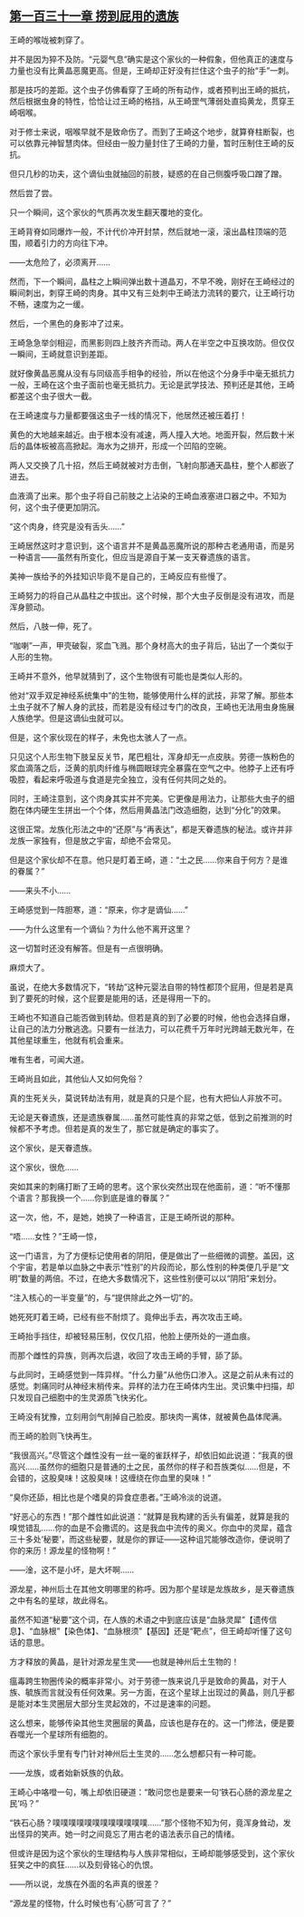 ## [第一百三十一章 捞到屁用的遗族](https://www.xxbiquge.com/11_11207/9215133.html)


  王崎的喉咙被刺穿了。

  并不是因为猝不及防。“元婴气息”确实是这个家伙的一种假象，但他真正的速度与力量也没有比黄晶恶魔更高。但是，王崎却正好没有拦住这个虫子的抬“手”一刺。

  那是技巧的差距。这个虫子仿佛看穿了王崎的所有动作，或者预判出王崎的抵抗，然后根据虫身的特性，恰恰让过王崎的格挡，从王崎罡气薄弱处直捣黄龙，贯穿王崎咽喉。

  对于修士来说，咽喉早就不是致命伤了。而到了王崎这个地步，就算脊柱断裂，也可以依靠元神智慧肉体。但经由一股力量封住了王崎的力量，暂时压制住王崎的反抗。

  但只几秒的功夫，这个谪仙虫就抽回的前肢，疑惑的在自己侧腹呼吸口蹭了蹭。

  然后尝了尝。

  只一个瞬间，这个家伙的气质再次发生翻天覆地的变化。

  王崎背脊如同爆炸一般，不计代价冲开封禁，然后就地一滚，滚出晶柱顶端的范围，顺着引力的方向往下冲。

  ——太危险了，必须离开……

  然而，下一个瞬间，晶柱之上瞬间弹出数十道晶刃，不早不晚，刚好在王崎经过的瞬间刺出，刺穿王崎的肉身。其中又有三处刺中王崎法力流转的要穴，让王崎行功不畅，速度为之一缓。

  然后，一个黑色的身影冲了过来。

  王崎急急举剑相迎，而黑影则四上肢齐齐而动。两人在半空之中互换攻防。但仅仅一瞬间，王崎就意识到差距。

  就好像黄晶恶魔从没有与同级高手相争的经验，所以在他这个分身手中毫无抵抗力一般，王崎在这个虫子面前也毫无抵抗力。无论是武学技法、预判还是其他，王崎都差这个虫子很大一截。

  在王崎速度与力量都要强这虫子一线的情况下，他居然还被压着打！

  黄色的大地越来越近。由于根本没有减速，两人撞入大地。地面开裂，然后数十米后的晶体板被高高掀起。海水为之排开，形成一个凹陷的空碗。

  两人又交换了几十招，然后王崎就被对方击倒，飞射向那通天晶柱，整个人都嵌了进去。

  血液滴了出来。那个虫子将自己前肢之上沾染的王崎血液塞进口器之中。不知为何，这个虫子便更加阴沉。

  “这个肉身，终究是没有舌头……”

  王崎居然这时才意识到，这个语言并不是黄晶恶魔所说的那种古老通用语，而是另一种语言——虽然有所变化，但应当是源自于某一支天眷遗族的语言。

  美神一族给予的外挂知识毕竟不是自己的，王崎反应有些慢了。

  王崎努力的将自己从晶柱之中拔出。这个时候，那个大虫子反倒是没有进攻，而是浑身颤动。

  然后，八肢一伸，死了。

  “咖喇”一声，甲壳破裂，浆血飞溅。那个身材高大的虫子背后，钻出了一个类似于人形的生物。

  王崎并不意外，他早就猜到了，这个生物很有可能也是类似人形的。

  他对“双手双足神经系统集中”的生物，能够使用什么样的武技，非常了解。那些本土虫子就不了解人身的武技，而若是没有经过专门的改良，王崎也无法用虫身施展人族绝学。但是这谪仙虫就可以。

  但是，这个家伙现在的样子，未免也太骇人了一点。

  只见这个人形生物下肢呈反关节，尾巴粗壮，浑身却无一点皮肤。劳德一族粉色的浆血滴落之后，泛黄的肌肉纤维与椭圆眼球完全暴露在空气之中。他脖子上还有呼吸腔，看起来呼吸道与食道是完全独立，没有任何共同之处的。

  同时，王崎注意到，这个肉身其实并不完美。它更像是用法力，让那些大虫子的细胞在体内硬生生拼出一个个体，然后用黄晶法门改造细胞，达到“分化”的效果。

  这很正常。龙族化形法之中的“还原”与“再表达”，都是天眷遗族的秘法。或许并非龙族一家独有，但是放之宇宙，却绝不会常见。

  但是这个家伙却不在意。他只是盯着王崎，道：“土之民……你来自于何方？是谁的眷属？”

  ——来头不小……

  王崎感觉到一阵胆寒，道：“原来，你才是谪仙……”

  ——为什么这里有一个谪仙？为什么他不离开这里？

  这一切暂时还没有解答。但是有一点很明确。

  麻烦大了。

  虽说，在绝大多数情况下，“转劫”这种元婴法自带的特性都顶个屁用，但是若是真到了要死的时候，这个屁要是能用的话，还是得用一下的。

  王崎也不知道自己能否做到转劫。但若是真的到了必要的时候，他也会选择自爆，让自己的法力分散逃逸。只要有一丝法力，可以花费千万年时光跨越无数光年，在其他星球重生，他就有机会重来。

  唯有生者，可闻大道。

  王崎尚且如此，其他仙人又如何免俗？

  真的生死关头，莫说转劫法有用，就是真的只是个屁，也有大把仙人非放不可。

  无论是天眷遗族，还是遗族眷属……虽然可能性真的非常之低，低到之前推测的时候都不予考虑。但若是真的发生了，那它就是确定的事实了。

  这个家伙，是天眷遗族。

  这个家伙，很危……

  突如其来的刺痛打断了王崎的思考。这个家伙突然出现在他面前，道：“听不懂那个语言？那我换一个……你到底是谁的眷属？”

  这一次，他，不，是她，她换了一种语言，正是王崎所说的那种。

  “唔……女性？”王崎一惊，

  这一门语言，为了方便标记使用者的阴阳，便是做出了一些细微的调整。盖因，这个宇宙，若是单以血脉之中表示“性别”的片段而论，那么性别的种类便几乎是“文明”数量的两倍。不过，在绝大多数情况下，这些性别便可以以“阴阳”来划分。

  “注入核心的一半变量”的，与“提供除此之外一切”的。

  她死死盯着王崎，已经有些不耐烦了。竟伸出手去，再次攻击王崎。

  王崎抬手挡住，却被轻易压制，仅仅几招，他脸上便所处的一道血痕。

  而那个雌性的异族，则再次后退，收回了攻击王崎的手臂，舔了舔。

  与此同时，王崎感觉到一阵异样。“什么力量”从他伤口渗入。这是之前从未有过的感觉。刺痛同时从神经末梢传来。异样的法力在王崎体内生出。灵识集中扫描，却只发现自己细胞中的生灵源质飞快劣化。

  王崎没有犹豫，立刻用剑气削掉自己脸皮。那块肉一离体，就被黄色晶体爬满。

  而王崎的脸则飞快再生。

  “我很高兴。”尽管这个雌性没有一丝一毫的雀跃样子，却依旧如此说道：“我真的很高兴……虽然你的细胞只是普通的土之民，虽然你的样子和吾族类似……但是，不会错的，这股臭味！这股臭味！这缠绕在你血里的臭味！”

  “臭你还舔，相比也是个嗜臭的异食症患者。”王崎冷淡的说道。

  “好恶心的东西！”那个雌性如此说道：“就算是我构建的舌头有偏差，就算是我的嗅觉错乱……你的血是不会撒谎的。这是我血中流传的奥义。你血中的灵犀，蕴含三十多处‘秘要’，而这些秘要，就是你的罪证——这种诅咒能够改造你，便说明了你的来历！源龙星的怪物啊！”

  ——淦，这不是小坏，是大坏啊……

  源龙星，神州后土在其他文明哪里的称呼。因为那个星球是龙族故乡，是天眷遗族之中有名的星球，故此得名。

  虽然不知道“秘要”这个词，在人族的术语之中到底应该是“血脉灵犀”【遗传信息】、“血脉根”【染色体】、“血脉根须”【基因】还是“靶点”，但王崎却听懂了这句话的意思。

  方才释放的黄晶，是针对源龙星生灵——也就是神州后土生物的！

  瘟毒跨生物圈传染的概率非常小。对于劳德一族来说几乎是致命的黄晶，对于人族、毓族而言就没有任何效果。另一方面，在这个星球上出现过的黄晶，则几乎都是能对本生灵圈层大部分生灵起效的，不过是速率的问题。

  这么想来，能够传染其他生灵圈层的黄晶，应该也是存在的。这一门修法，便是要吞噬光一个星球所有细胞的。

  而这个家伙手里有专门针对神州后土生灵的……怎么想都只有一种可能。

  ——龙族，或者始新妖族的仇敌。

  王崎心中咯噔一句，嘴上却依旧硬道：“敢问您也是要来一句‘铁石心肠的源龙星之民’吗？”

  “铁石心肠？噗噗噗噗噗噗噗噗噗噗噗噗……”那个怪物不知为何，竟浑身耸动，发出怪异的笑声。她一时之间竟忘了用古老的语法表示自己的情绪。

  但或许是因为这个家伙的生理结构与人族非常相似，王崎却能够感受到，这个家伙狂笑之中的疯狂……以及刻骨铭心的仇恨。

  ——所以说，龙族在外面的名声真的很差？

  “源龙星的怪物，什么时候也有‘心肠’可言了？”
